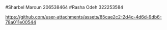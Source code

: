 #Sharbel Maroun 206538464
#Rasha Odeh 322253584


https://github.com/user-attachments/assets/85cae2c2-2d4c-4d6d-9db6-78a011e00544

